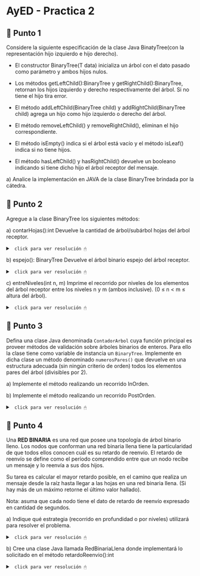 # AyED - Practica 2

## 🔵 Punto 1

Considere la siguiente especificación de la clase Java BinatyTree(con la representación hijo izquierdo e hijo derecho).

* El constructor BinaryTree(T data) inicializa un árbol con el dato pasado como parámetro y ambos hijos nulos.

* Los métodos getLeftChild():BinaryTree<T> y getRightChild():BinaryTree<T>, retornan los hijos izquierdo y derecho respectivamente del árbol. Si no tiene el hijo tira error.

* El método addLeftChild(BinaryTree<T> child) y addRightChild(BinaryTree<T> child)
agrega un hijo como hijo izquierdo o derecho del árbol.

* El método removeLeftChild() y removeRightChild(), eliminan el hijo correspondiente.

* El método isEmpty() indica si el árbol está vacío y el método isLeaf() indica si no tiene hijos.

* El método hasLeftChild() y hasRightChild() devuelve un booleano indicando si tiene dicho hijo el árbol receptor del mensaje.

a) Analice la implementación en JAVA de la clase BinaryTree brindada por la cátedra.

## 🔵 Punto 2

Agregue a la clase BinaryTree los siguientes métodos:

a) contarHojas():int Devuelve la cantidad de árbol/subárbol hojas del árbol receptor.

<details><summary> <code> click para ver resolución 🖱 </code></summary><br>

~~~java
public int contarHojas() {
	int hojas_izq = 0;
	int hojas_der = 0;
	if (this.isEmpty()){
		return 0; //condicion de corte 
	}else if (this.isLeaf()){
		return 1; //es una hoja
	}else {
		if (this.hasLeftChild()){
			hojas_izq = this.getLeftChild().contarHojas();
		}
		if (this.hasRightChild()){
			hojas_der = this.getRightChild().contarHojas();
		}
	}
	return hojas_der + hojas_izq;
}
~~~

</details>

b) espejo(): BinaryTree<T> Devuelve el árbol binario espejo del árbol receptor.

<details><summary> <code> click para ver resolución 🖱 </code></summary><br>

~~~java
public BinaryTree<T> espejo(){
	/*Usamos el constructor BinaryTree(T data) para inicializar aux con el dato 
	de la raíz del árbol original.*/
	BinaryTree<T> aux = new BinaryTree(this.getData());
		
	/*Invertimos los hijos*/
	if (this.hasLeftChild()){
		aux.addRightChild(aux.getLeftChild().espejo());
	}       		  
	if (this.hasRightChild()){
		aux.addLeftChild(aux.getRightChild().espejo());
	}
    return aux;
}
~~~

</details>

c) entreNiveles(int n, m) Imprime el recorrido por niveles de los elementos del árbol receptor entre los niveles n y m (ambos inclusive). (0 ≤ n < m ≤ altura del árbol).

<details><summary> <code> click para ver resolución 🖱 </code></summary><br>

~~~java
public void entreNiveles(int n, int m){
	// verifico que el arbol no este vacío y n y m sean válidos
	if (this.isEmpty() || n < 0 || m < n){
		return;
	}
	/*usamos una cola para realizar recorrido por niveles. Iniciamos 
	añadiendo el nodo raiz (this). Además iniciamos en el nivel 0 y vamos
	llevando registro de en que nivel estamos para saber cuando imprimir*/
	Queue<BinaryTree> cola = new LinkedList<>();
	cola.add(this);
	int nivel = 0;
		
	while (!cola.isEmpty()){
		int aux = cola.size(); // Número de nodos en el nivel actual
		if (nivel >= n && nivel <= m ) { // Entra al if si esta entre n y m
			System.out.print("Nivel "+nivel+" --> ");
			for (int i=0;i<aux;i++){
				BinaryTree<T> nodo = cola.remove(); //extraigo el nodo en la parte frontal de la cola
				System.out.print(getData()+" "); //imprimo
				if (nodo.hasLeftChild()){
					cola.add(nodo.getLeftChild());
				}
				if (nodo.hasRightChild()){
					cola.add(nodo.getRightChild());
				}
    		}
			System.out.println(); //salto de linea
		} else {	//Si no esta entre n y m solo saco los nodos de la cola
			for (int i=0;i<aux;i++){
				cola.remove();
			}
		}
        nivel++; //avanzo en el nivel del arbol
	}
}
~~~
</details>

## 🔵 Punto 3

Defina una clase Java denominada <code>ContadorArbol</code> cuya función principal es proveer métodos de validación sobre árboles binarios de enteros. Para ello la clase tiene como variable de instancia un <code>BinaryTree<Integer></code>. Implemente en dicha clase un método denominado <code>numerosPares()</code> que devuelve en una estructura adecuada (sin ningún criterio de orden) todos los elementos pares del árbol (divisibles por 2).

a) Implemente el método realizando un recorrido InOrden.

b) Implemente el método realizando un recorrido PostOrden.

<details><summary> <code> click para ver resolución 🖱 </code></summary><br>

~~~java
package practica02.ejercicio3;
import java.util.LinkedList;
import practica02.ejercicio1y2.BinaryTree;


public class ContadorArbol {
    //variable de instancia
    private BinaryTree<Integer> arbol;

    //constructor
    public ContadorArbol(BinaryTree<Integer> unArbol) {
        arbol = unArbol;
    }

    /*Método numerosPares() que devuelve en una estructura 
    adecuada todos los elementos pares del árbol */

    // (a) InOrder (se procesa hijo izquierdo - raiz - hijo derecho)
    public LinkedList<Integer> numerosParesInOr() {
        LinkedList<Integer> lista = new LinkedList<Integer>();
        if (!arbol.isEmpty()) // Si tengo elemento en el arbol ejecuto
            this.numerosParesInOrder(arbol, lista);
        return lista;
    }

    private void numerosParesInOrder(BinaryTree<Integer> arbol, LinkedList<Integer> lista) {
        if (arbol.hasLeftChild())
            numerosParesInOrder(arbol.getLeftChild(), lista);
        if (arbol.getData() % 2 == 0)
            lista.add(arbol.getData());
        if (arbol.hasRightChild())
            numerosParesInOrder(arbol.getRightChild(), lista);
    }

    // (b) PostOrden (se procesa hijo izquierdo - hijo derecho - raiz)
    public LinkedList<Integer> numerosParesPostOr() {
        LinkedList<Integer> lista = new LinkedList<Integer>();
        if (!arbol.isEmpty()) // Si tengo elemento en el arbol ejecuto
            this.numerosParesPostOrder(arbol, lista);
        return lista;
    }

    private void numerosParesPostOrder(BinaryTree<Integer> arbol, LinkedList<Integer> lista) {
        if (arbol.hasLeftChild())
            numerosParesPostOrder(arbol.getLeftChild(), lista);
        if (arbol.hasRightChild())
            numerosParesPostOrder(arbol.getRightChild(), lista);
        if (arbol.getData() % 2 == 0)
            lista.add(arbol.getData());
    }
}
~~~

</details>

## 🔵 Punto 4

Una **RED BINARIA** es una red que posee una topología de árbol binario lleno. Los nodos que conforman una red binaria llena tiene la particularidad de que todos ellos conocen cuál es su retardo de reenvío. El retardo de reenvío se define como el período comprendido entre que un nodo recibe un mensaje y lo reenvía a sus dos hijos.

Su tarea es calcular el mayor retardo posible, en el camino que realiza un mensaje desde la raíz hasta llegar a las hojas en una red binaria llena. (Si hay más de un máximo retorne el último valor hallado).

Nota: asuma que cada nodo tiene el dato de retardo de reenvío expresado en cantidad de segundos.

a) Indique qué estrategia (recorrido en profundidad o por niveles) utilizará para resolver el problema.

<details><summary> <code> click para ver resolución 🖱 </code></summary><br>

Para resolver este problema, la estrategia más adecuada sería un recorrido en profundidad utilizando un enfoque PostOrden (izquierda, derecha, raíz).

Puesto que el objetivo es encontrar el mayor retardo acumulado desde la raíz hasta las hojas en una red binaria llena, lo que implica analizar todas las ramas de la red (desde la raíz hasta las hojas); un recorrido en profundidad es la mejor opción porque nos permite explorar cada rama completamente antes de pasar a la siguiente. Esto es útil porque necesitamos sumar los retardos de cada nodo en el camino y así identificar cuál rama tiene el mayor retardo.

Utilizar un recorrido en PostOrden es eficiente para este tipo de problemas, ya que primero calculamos el retardo de los hijos antes de volver al padre. De este modo, cuando llegamos a la raíz, ya sabemos cuál es el retardo acumulado más largo en sus subárboles. En cada paso, comparamos los retardos de los hijos de un nodo y sumamos el mayor retardo al del nodo actual, propagando esta suma hacia la raíz.

**Estrategia:**

* Caso base: Si llegamos a una hoja, simplemente retornamos su retardo.

* Paso recursivo: Para cada nodo interno, llamamos recursivamente a sus hijos izquierdo y derecho para obtener el mayor retardo de esos caminos, sumamos el retardo del nodo actual y devolvemos el valor acumulado.

------------------------

</details>

b) Cree una clase Java llamada RedBinariaLlena donde implementará lo solicitado en el método retardoReenvio():int

<details><summary> <code> click para ver resolución 🖱 </code></summary><br>

~~~java
package practica02.ejercicio4;

import practica02.ejercicio1y2.BinaryTree;

public class RedBinariaLlena {

    private BinaryTree<Integer> arbol;

    public RedBinariaLlena(BinaryTree<Integer> unArbol) {
        this.arbol = unArbol;
    }

    public int retardoReenvio() {
        int retardo = 0; //inicializo
        if (!arbol.isEmpty()) //veo que el arbol no este vacio
            retardo = calcularRetardo(arbol); //metodo recursivo
        return retardo;
    }

    private int calcularRetardo(BinaryTree<Integer> arbol) {
        int retL = 0;
        int retR = 0;
        /*llamamos recursivamente a sus hijos izquierdo y 
        derecho para obtener el mayor retardo de esos caminos*/
        if (arbol.hasLeftChild())
            retL = calcularRetardo(arbol.getLeftChild());
        if (arbol.hasRightChild())
            retR = calcularRetardo(arbol.getRightChild());
        /*obtenemos el mayor retardo, sumamos el retardo del 
        nodo actual y devolvemos el valor acumulado */
        return (Math.max(retL, retR)) + arbol.getData();
    }
}
~~~

</details>